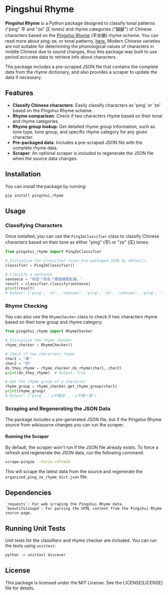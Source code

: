 # Pingshui Rhyme

**Pingshui Rhyme** is a Python package designed to classify tonal patterns ("ping" 平 and "ze" 仄 tones) and rhyme categories ("韻腳") of Chinese characters based on the [Pingshui Rhyme](https://zh.wikisource.org/wiki/%E5%B9%B3%E6%B0%B4%E9%9F%BB) (平水韻) rhyme scheme. You can read more about ping-ze, or tonal patterns, [here.](https://en.wikipedia.org/wiki/Tone_pattern) Modern Chinese varieties are not suitable for determining the phonological values of characters in middle Chinese due to sound changes, thus this package was built to use period accurate data to retrieve info about characters.

The package includes a pre-scraped JSON file that contains the complete data from the rhyme dictionary, and also provides a scraper to update the data if necessary.

## Features

- **Classify Chinese characters**: Easily classify characters as 'ping' or 'ze' based on the Pingshui Rhyme scheme.
- **Rhyme comparison**: Check if two characters rhyme based on their tonal and rhyme categories.
- **Rhyme group lookup**: Get detailed rhyme group information, such as tone type, tone group, and specific rhyme category for any given character.
- **Pre-packaged data**: Includes a pre-scraped JSON file with the complete rhyme data.
- **Scraper**: An optional scraper is included to regenerate the JSON file when the source data changes.

## Installation

You can install the package by running:

```bash
pip install pingshui_rhyme
```

## Usage

### Classifying Characters

Once installed, you can use the `PingZeClassifier` class to classify Chinese characters based on their tone as either "ping" (平) or "ze" (仄) tones:

```python
from pingshui_rhyme import PingZeClassifier

# Initialize the classifier (uses pre-packaged JSON by default)
classifier = PingZeClassifier()

# Classify a sentence
sentence = "知否？知否？應是綠肥紅瘦。"
result = classifier.classify(sentence)
print(result)
# Output: ['ping', 'ze', 'unknown', 'ping', 'ze', 'unknown', 'ping', 'ze', 'ze', 'ping', 'ping', 'ze', 'unknown']
```

### Rhyme Checking

You can also use the `RhymeChecker` class to check if two characters rhyme based on their tone group and rhyme category.

```python
from pingshui_rhyme import RhymeChecker

# Initialize the rhyme checker
rhyme_checker = RhymeChecker()

# Check if two characters rhyme
char1 = "東"
char2 = "同"
do_they_rhyme = rhyme_checker.do_rhyme(char1, char2)
print(do_they_rhyme)  # Output: True

# Get the rhyme group of a character
rhyme_group = rhyme_checker.get_rhyme_group(char1)
print(rhyme_group)
# Output: ('ping', '上平聲部', '上平聲一東')
```

### Scraping and Regenerating the JSON Data

The package includes a pre-generated JSON file, but if the Pingshui Rhyme source from wikisource changes you can run the scraper.

#### Running the Scraper

By default, the scraper won't run if the JSON file already exists. To force a refresh and regenerate the JSON data, run the following command:

```bash
scrape-pingze --force-refresh
```

This will scrape the latest data from the source and regenerate the `organized_ping_ze_rhyme_dict.json` file.

## Dependencies

    `requests`: For web scraping the Pingshui Rhyme data.
    `beautifulsoup4`: For parsing the HTML content from the Pingshui Rhyme source page.

## Running Unit Tests

Unit tests for the classifiers and rhyme checker are included. You can run the tests using `unittest`:

```bash
python -m unittest discover
```

## License

This package is licensed under the MIT License. See the LICENSE[LICENSE] file for details.

